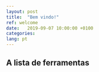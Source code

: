 ```yaml
---
layout: post
title:  "Bem vindo!"
ref: welcome
date:   2019-09-07 10:00:00 +0100
categories: 
lang: pt
---
```


## A lista de ferramentas

